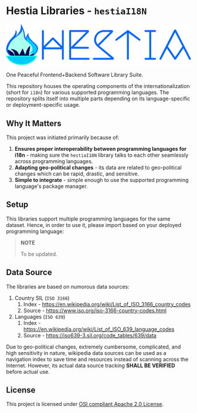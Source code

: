 # Hestia Libraries - `hestiaI18N`

[![Hestia Libraries](.src/logos/hestia_1200x270.svg)](#)

One Peaceful Frontend+Backend Software Library Suite.

This repository houses the operating components of the internationalization
(short for `i18n`) for various supported programming languages. The repository
splits itself into multiple parts depending on its language-specific or
deployment-specific usage.




## Why It Matters

This project was initiated primarily because of:

1. **Ensures proper interoperability between programming languages for i18n** -
   making sure the `hestiaI18N` library talks to each other seamlessly across
   programming languages.
2. **Adapting geo-political changes** - its data are related to geo-political
   changes which can be rapid, drastic, and sensitive.
3. **Simple to integrate** - simple enough to use the supported programming
   language's package manager.




## Setup

This libraries support multiple programming languages for the same dataset.
Hence, in order to use it, please import based on your deployed programming
language:

> **NOTE**
>
> To be updated.




## Data Source

The libraries are based on numorous data sources:

1. Country SIL (`ISO 3166`)
   1. Index - https://en.wikipedia.org/wiki/List_of_ISO_3166_country_codes
   1. Source - https://www.iso.org/iso-3166-country-codes.html
2. Languages (`ISO 639`)
   1. Index - https://en.wikipedia.org/wiki/List_of_ISO_639_language_codes
   2. Source - https://iso639-3.sil.org/code_tables/639/data

Due to geo-political changes, extremely cumbersome, complicated, and high
sensitivity in nature, wikipedia data sources can be used as a navigation index
to save time and resources instead of scanning across the Internet. However, its
actual data source tracking **SHALL BE VERIFIED** before actual use.




## License

This project is licensed under
[OSI compliant Apache 2.0 License](https://opensource.org/license/apache-2-0/).
